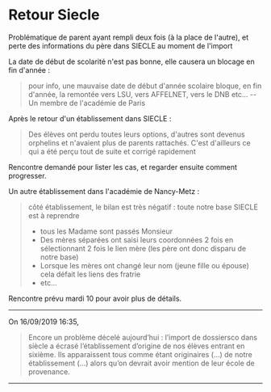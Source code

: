 # Retour Siecle

Problématique de parent ayant rempli deux fois (à la place de l'autre), et
perte des informations du père dans SIECLE au moment de l'import 

La date de début de scolarité n'est pas bonne, elle causera un blocage en fin
d'année :

> pour info, une mauvaise date de début d'année scolaire bloque, en fin
> d'année, la remontée vers LSU, vers AFFELNET, vers le DNB etc... 
-- Un membre de l'académie de Paris

Après le retour d'un établissement dans SIECLE :
> Des élèves ont perdu toutes leurs options, d'autres sont devenus orphelins et
> n'avaient plus de parents rattachés. C'est d'ailleurs ce qui a été perçu tout
> de suite et corrigé rapidement

Rencontre demandé pour lister les cas, et regarder ensuite comment progresser.


Un autre établissement dans l'académie de Nancy-Metz :

> côté établissement, le bilan est très négatif : toute notre base SIECLE est à
> reprendre
> 
> - tous les Madame sont passés Monsieur
> - Des mères séparées ont saisi leurs coordonnées 2 fois en sélectionnant 2
>   fois le lien mère (les père ont donc disparu de notre base)
> - Lorsque les mères ont changé leur nom (jeune fille ou épouse) cela défait
>   les liens des fratrie
> - etc...

Rencontre prévu mardi 10 pour avoir plus de détails.

---


On 16/09/2019 16:35,
> Encore un problème décelé aujourd’hui : l’import de dossiersco dans
> siècle a écrasé l’établissement d’origine de nos élèves entrant en sixième.
> Ils apparaissent tous comme étant originaires (...) de notre établissement
> (...) alors qu’on devrait avoir mention de leur école de provenance.

---
